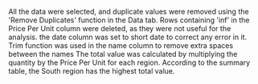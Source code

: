 All the data were selected, and duplicate values were removed using the 'Remove Duplicates' function in the Data tab.
Rows containing 'inf' in the Price Per Unit column were deleted, as they were not useful for the analysis.
the date column was set to short date to correct any error in it.
Trim function was used in the name column to remove extra spaces between the names 
The total value was calculated by multiplying the quantity by the Price Per Unit for each region.
According to the summary table, the South region has the highest total value.
